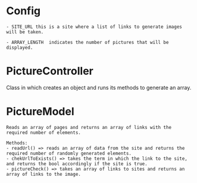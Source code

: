 # Config

    - SITE_URL this is a site where a list of links to generate images will be taken.

    - ARRAY_LENGTH  indicates the number of pictures that will be displayed.

# PictureController

Class in which creates an object and runs its methods to generate an array.

# PictureModel

    Reads an array of pages and returns an array of links with the required number of elements.

    Methods:
    - readUrl() => reads an array of data from the site and returns the required number of randomly generated elements.
    - chekUrlToExists() => takes the term in which the link to the site, and returns the bool accordingly if the site is true.
    - pictureCheck() => takes an array of links to sites and returns an array of links to the image.
